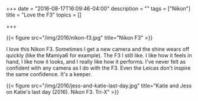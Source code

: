 +++
date = "2016-08-17T16:09:46-04:00"
description = ""
tags = ["Nikon"]
title = "Love the F3"
topics = []

+++

{{< figure src="/img/2016/nikon-f3.jpg" title="Nikon F3" >}}

I love this Nikon F3. Sometimes I get a new camera and the shine wears off
quickly (like the Mamiya6 for example). The F3 I still like. I like how it feels
in hand, I like how it looks, and I really like how it performs. I've never felt
as confident with any camera as I do with the F3. Even the Leicas don't inspire
the same confidence. It's a keeper.

{{< figure src="/img/2016/jess-and-katie-last-day.jpg" title="Katie and Jess on Katie's last day (2016). Nikon F3. Tri-X" >}}
